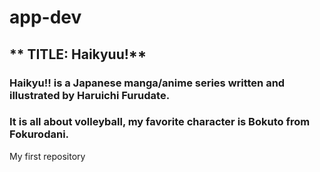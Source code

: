 # app-dev
## ** TITLE: Haikyuu!**
### Haikyu!! is a Japanese manga/anime series written and illustrated by Haruichi Furudate.
### It is all about volleyball, my favorite character is Bokuto from Fokurodani.
My first repository
